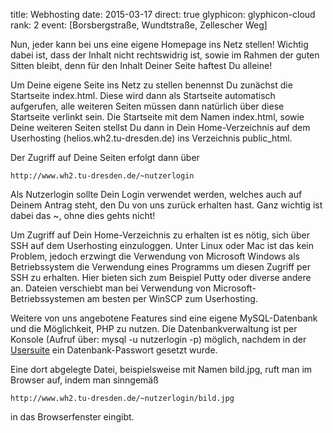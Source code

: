 title: Webhosting
date: 2015-03-17
direct: true
glyphicon: glyphicon-cloud
rank: 2
event: [Borsbergstraße, Wundtstraße, Zellescher Weg]

Nun, jeder kann bei uns eine eigene Homepage ins Netz stellen! Wichtig dabei ist, dass der Inhalt nicht rechtswidrig ist, sowie im Rahmen der guten Sitten bleibt, denn für den Inhalt Deiner Seite haftest Du alleine!

Um Deine eigene Seite ins Netz zu stellen benennst Du zunächst die Startseite index.html. Diese wird dann als Startseite automatisch aufgerufen, alle weiteren Seiten müssen dann natürlich über diese Startseite verlinkt sein. Die Startseite mit dem Namen index.html, sowie Deine weiteren Seiten stellst Du dann in Dein Home-Verzeichnis auf dem Userhosting (helios.wh2.tu-dresden.de) ins Verzeichnis public_html.

Der Zugriff auf Deine Seiten erfolgt dann über

`http://www.wh2.tu-dresden.de/~nutzerlogin`

Als Nutzerlogin sollte Dein Login verwendet werden, welches auch auf Deinem Antrag steht, den Du von uns zurück erhalten hast. Ganz wichtig ist dabei das ~, ohne dies gehts nicht!

Um Zugriff auf Dein Home-Verzeichnis zu erhalten ist es nötig, sich über SSH auf dem Userhosting einzuloggen. Unter Linux oder Mac ist das kein Problem, jedoch erzwingt die Verwendung von Microsoft Windows als Betriebssystem die Verwendung eines Programms um diesen Zugriff per SSH zu erhalten. Hier bieten sich zum Beispiel Putty oder diverse andere an. Dateien verschiebt man bei Verwendung von Microsoft-Betriebssystemen am besten per WinSCP zum Userhosting.

Weitere von uns angebotene Features sind eine eigene MySQL-Datenbank und die Möglichkeit, PHP zu nutzen. Die Datenbankverwaltung ist per Konsole (Aufruf über: mysql -u nutzerlogin -p) möglich, nachdem in der [Usersuite](/usersuite) ein Datenbank-Passwort gesetzt wurde.

Eine dort abgelegte Datei, beispielsweise mit Namen bild.jpg, ruft man im Browser auf, indem man sinngemäß

`http://www.wh2.tu-dresden.de/~nutzerlogin/bild.jpg`

in das Browserfenster eingibt.
